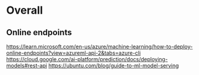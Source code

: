 # Overall


## Online endpoints
https://learn.microsoft.com/en-us/azure/machine-learning/how-to-deploy-online-endpoints?view=azureml-api-2&tabs=azure-cli
https://cloud.google.com/ai-platform/prediction/docs/deploying-models#rest-api
https://ubuntu.com/blog/guide-to-ml-model-serving